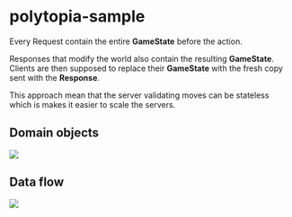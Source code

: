 # polytopia-sample

Every Request contain the entire **GameState** before the action.

Responses that modify the world also contain the resulting **GameState**.
Clients are then supposed to replace their **GameState** with the fresh copy sent with the **Response**.

This approach mean that the server validating moves can be stateless which is makes it easier to scale the servers.

## Domain objects

![](https://www.nomnoml.com/image.svg?source=%23%23.frame%3A%20direction%3Ddown%0A%5BGameState%5D-%3E%5B%3Ctable%3ETile%7CGround%7CWater%5D%0A%5BGameState%5D-%3E%5BUnit%7CMovement%3A%20Int%3BPos%3A%20Vector%5D%0A%5BGameServer%7C%7CSendAsync(Request)%5D%0A%5BGameServer%5D%20--%3E%20%5BPossibleMovementRequest%5D%0A%5BGameServer%5D%20--%3E%20%5BUnitMoveRequest%5D%0A%5BGameServer%5D%20--%3E%20%5BGameStateRequest%5D%0A%0A)

## Data flow

![](https://www.nomnoml.com/image.svg?source=%5B%3Cactor%3Estart%20game%5D%20GameStateRequest%20-%3E%20%5B%3Cstate%3EGenerate%20World%5D%0A%5B%3Cstate%3EGenerate%20World%5D%20GameStateResponse%20-%3E%20%5B%3Cactor%3Eselect%20unit%5D%0A%5B%3Cactor%3Eselect%20unit%5D%20PossibleMovementRequest%20-%3E%20%5B%3Cstate%3ECalculate%20movements%5D%0A%5B%3Cstate%3ECalculate%20movements%5D%20PossibleMovementResponse%20-%3E%20%5B%3Cactor%3Eselect%20destination%5D%0A%5B%3Cactor%3Eselect%20destination%5D%20UnitMoveRequest%20-%3E%20%5B%3Cstate%3E%20Validate%20movement%5D%0A%5B%3Cstate%3E%20Validate%20movement%5D%20UnitMoveResponse%20-%3E%20%5B%3Cactor%3E%20%F0%9F%91%8D%5D)
